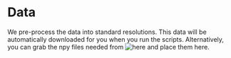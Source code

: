 # Data
We pre-process the data into standard resolutions. This data will be automatically downloaded for you when you run the scripts. Alternatively, you can grab the npy files needed from ![here](https://drive.google.com/drive/folders/1XnKkrRMxCykbFGbu-J0Prab4V8SdfWm2?usp=drive_link) and place them here.